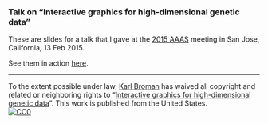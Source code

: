 ### Talk on &ldquo;Interactive graphics for high-dimensional genetic data&rdquo;

These are slides for a talk that I gave at the
[2015 AAAS](https://aaas.confex.com/aaas/2015/webprogram/start.html)
meeting in San Jose, California, 13 Feb 2015.

See them in action [here](https://www.biostat.wisc.edu/~kbroman/presentations/AAAS/).

---

To the extent possible under law,
[Karl Broman](http://github.com/kbroman)
has waived all copyright and related or neighboring rights to
&ldquo;[Interactive graphics for high-dimensional genetic data](http://github.com/kbroman/AAAS)&rdquo;.
This work is published from the United States.
<br/>
[![CC0](http://i.creativecommons.org/p/zero/1.0/88x31.png)](http://creativecommons.org/publicdomain/zero/1.0/)
